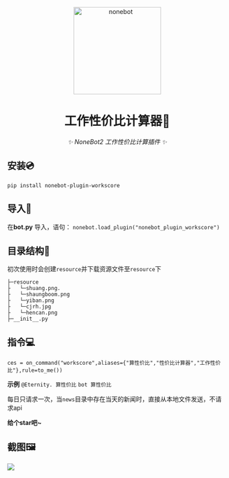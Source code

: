 <p align="center">
  <a href="https://v2.nonebot.dev/"><img src="https://raw.githubusercontent.com/nonebot/nonebot2/master/docs/.vuepress/public/logo.png" width="200" height="200" alt="nonebot"></a>
</p>

<div align="center">

# 工作性价比计算器📱

_✨ NoneBot2 工作性价比计算插件 ✨_

</div>


## 安装💿
`pip install nonebot-plugin-workscore`


## 导入📲
在**bot.py** 导入，语句：
`nonebot.load_plugin("nonebot_plugin_workscore")`

## 目录结构📂

初次使用时会创建`resource`并下载资源文件至`resource`下
```
├─resource
├   └─shuang.png.
├   └─shaungboom.png
├   └─yiban.png
├   └─cjrh.jpg
├   └─hencan.png
├─__init__.py

```


## 指令💻
`ces = on_command("workscore",aliases={"算性价比","性价比计算器","工作性价比"},rule=to_me())`

**示例**
`@Eternity. 算性价比`
`bot 算性价比`


每日只请求一次，当`news`目录中存在当天的新闻时，直接从本地文件发送，不请求api

**给个star吧~**

## 截图🖼

![](https://cdn.jsdelivr.net/gh/yzyyz1387/blogimages/nonebot_plugin_workscore.jpg)




